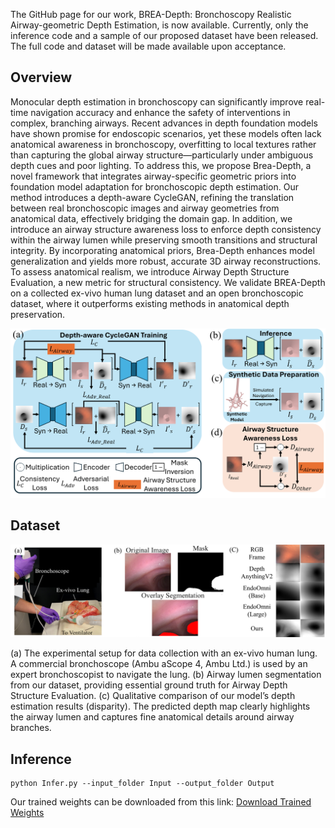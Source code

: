 The GitHub page for our work, BREA-Depth: Bronchoscopy Realistic Airway-geometric Depth Estimation, is now available. Currently, only the inference code and a sample of our proposed dataset have been released. The full code and dataset will be made available upon acceptance.

## Overview

Monocular depth estimation in bronchoscopy can significantly improve real-time navigation accuracy and enhance the safety of interventions in complex, branching airways. Recent advances in depth foundation models have shown promise for endoscopic scenarios, yet these models often lack anatomical awareness in bronchoscopy, overfitting to local textures rather than capturing the global airway structure—particularly under ambiguous depth cues and poor lighting.
To address this, we propose Brea-Depth, a novel framework that integrates airway-specific geometric priors into foundation model adaptation for bronchoscopic depth estimation. Our method introduces a depth-aware CycleGAN, refining the translation between real bronchoscopic images and airway geometries from anatomical data, effectively bridging the domain gap. In addition, we introduce an airway structure awareness loss to enforce depth consistency within the airway lumen while preserving smooth transitions and structural integrity. By incorporating anatomical priors, Brea-Depth enhances model generalization and yields more robust, accurate 3D airway reconstructions. To assess anatomical realism, we introduce Airway Depth Structure Evaluation, a new metric for structural consistency.
We validate BREA-Depth on a collected ex-vivo human lung dataset and an open bronchoscopic dataset, where it outperforms existing methods in anatomical depth preservation.

![image](Fig/Overview.png)


## Dataset
![image](Fig/experimentsV1.png)

(a) The experimental setup for data collection with an ex-vivo human lung. A commercial bronchoscope (Ambu aScope 4, Ambu Ltd.) is used by an expert bronchoscopist to navigate the lung.
(b) Airway lumen segmentation from our dataset, providing essential ground truth for Airway Depth Structure Evaluation.
(c) Qualitative comparison of our model’s depth estimation results (disparity). The predicted depth map clearly highlights the airway lumen and captures fine anatomical details around airway branches.

## Inference
```
python Infer.py --input_folder Input --output_folder Output 
```
Our trained weights can be downloaded from this link: [Download Trained Weights](https://uoe-my.sharepoint.com/:f:/g/personal/xzhang19_ed_ac_uk/ElxJu_eRjeFIhQCUXygyc50BMhc1fB0INsz457FCE0ZT8A?e=6Vc4Ek)
